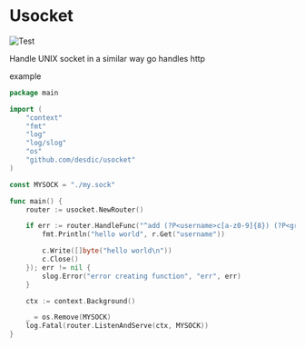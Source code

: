 # Usocket

![Test](https://github.com/desdic/usocket/actions/workflows/ci.yml/badge.svg)

Handle UNIX socket in a similar way go handles http

example

```go
package main

import (
	"context"
	"fmt"
	"log"
	"log/slog"
	"os"
	"github.com/desdic/usocket"
)

const MYSOCK = "./my.sock"

func main() {
	router := usocket.NewRouter()

	if err := router.HandleFunc("^add (?P<username>c[a-z0-9]{8}) (?P<group>w[a-z0-9]{10})$", func(c *usocket.Connection, r *usocket.Request) {
		fmt.Println("hello world", r.Get("username"))

		c.Write([]byte("hello world\n"))
		c.Close()
	}); err != nil {
		slog.Error("error creating function", "err", err)
	}

	ctx := context.Background()

	_ = os.Remove(MYSOCK)
	log.Fatal(router.ListenAndServe(ctx, MYSOCK))
}
```
